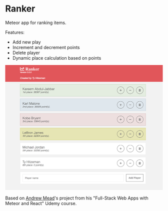 # Ranker
Meteor app for ranking items. 

Features:
- Add new play
- Increment and decrement points
- Delete player
- Dynamic place calculation based on points

![Alt text](RankerScreenshot.png?raw=true "Main Page")



Based on [Andrew Mead](https://twitter.com/andrew_j_mead)'s project from his "Full-Stack Web Apps with Meteor and React" Udemy course. 
